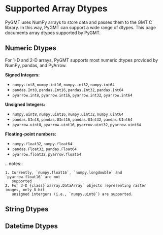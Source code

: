 # Supported Array Dtypes

PyGMT uses NumPy arrays to store data and passes them to the GMT C library. In this way,
PyGMT can support a wide range of dtypes. This page documents array dtypes supported by
PyGMT.

## Numeric Dtypes

For 1-D and 2-D arrays, PyGMT supports most numeric dtypes provided by NumPy, pandas,
and PyArrow.

**Signed Integers:**

- `numpy.int8`, `numpy.int16`, `numpy.int32`, `numpy.int64`
- `pandas.Int8`, `pandas.Int16`, `pandas.Int32`, `pandas.Int64`
- `pyarrow.int8`, `pyarrow.int16`, `pyarrow.int32`, `pyarrow.int64`

**Unsigned Integers:**

- `numpy.uint8`, `numpy.uint16`, `numpy.uint32`, `numpy.uint64`
- `pandas.UInt8`, `pandas.UInt16`, `pandas.UInt32`, `pandas.UInt64`
- `pyarrow.uint8`, `pyarrow.uint16`, `pyarrow.uint32`, `pyarrow.uint64`

**Floating-point numbers:**

- `numpy.float32`, `numpy.float64`
- `pandas.Float32`, `pandas.Float64`
- `pyarrow.float32`, `pyarrow.float64`

.. notes::

    1. Currently, `numpy.float16`, `numpy.longdouble` and `pyarrow.float16` are not
       supported
    2. For 3-D {class}`xarray.DataArray` objects representing raster images, only 8-bit
       unsigned intergers (i.e., `numpy.uint8`) are supported.

## String Dtypes

## Datetime Dtypes
